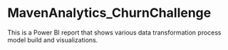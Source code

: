 # MavenAnalytics_ChurnChallenge
This is a Power BI report that shows various data transformation process model build  and visualizations. 
